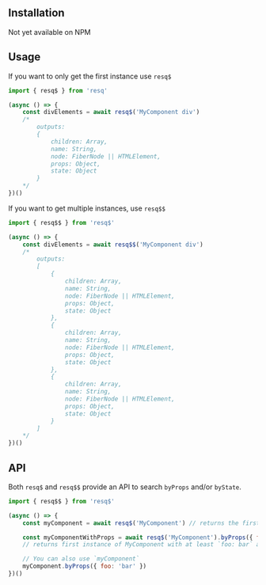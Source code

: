 
## Installation

Not yet available on NPM


## Usage

If you want to only get the first instance use `resq$`

```javascript
import { resq$ } from 'resq'

(async () => {
    const divElements = await resq$('MyComponent div')
    /*
        outputs:
        {
            children: Array,
            name: String,
            node: FiberNode || HTMLElement,
            props: Object,
            state: Object
        }
    */
})()

```

If you want to get multiple instances, use `resq$$`


```javascript
import { resq$$ } from 'resq$'

(async () => {
    const divElements = await resq$$('MyComponent div')
    /*
        outputs:
        [
            {
                children: Array,
                name: String,
                node: FiberNode || HTMLElement,
                props: Object,
                state: Object
            },
            {
                children: Array,
                name: String,
                node: FiberNode || HTMLElement,
                props: Object,
                state: Object
            },
            {
                children: Array,
                name: String,
                node: FiberNode || HTMLElement,
                props: Object,
                state: Object
            }
        ]
    */
})()

```

## API

Both `resq$` and `resq$$` provide an API to search `byProps` and/or `byState`.

```javascript
import { resq$$ } from 'resq$'

(async () => {
    const myComponent = await resq$('MyComponent') // returns the first instance of <MyComponent />

    const myComponentWithProps = await resq$('MyComponent').byProps({ foo: 'bar' })
    // returns first instance of MyComponent with at least `foo: bar` as props

    // You can also use `myComponent`
    myComponent.byProps({ foo: 'bar' })
})()
```

